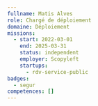 ```yaml
---
fullname: Matis Alves
role: Chargé de déploiement
domaine: Déploiement
missions:
  - start: 2022-03-01
    end: 2025-03-31
    status: independent
    employer: Scopyleft
    startups:
      - rdv-service-public
badges:
  - segur
competences: []
---
```

